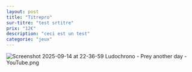 ```yaml
---
layout: post
title: "Titrepro"
sur-titre: "test srtitre"
prix: "12€"
description: "ceci est un test"
categorie: "jeux"
---
```

![Screenshot 2025-09-14 at 22-36-59 Ludochrono - Prey another day - YouTube.png]({{site.baseurl}}/assets/img/posts/Screenshot-2025-09-14.png)
